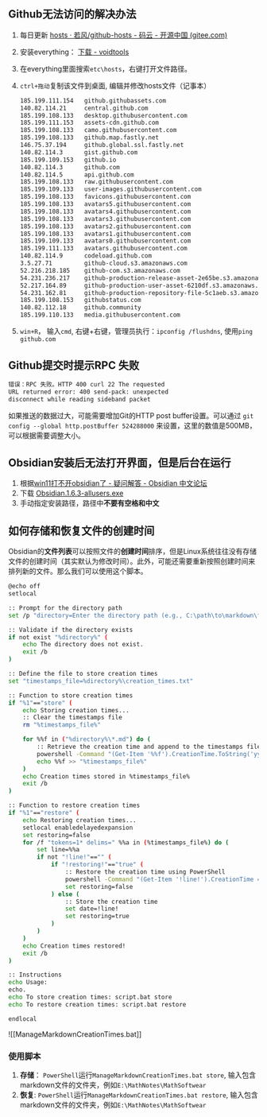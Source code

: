 ## Github无法访问的解决办法
1.  每日更新 [hosts · 若风/github-hosts - 码云 - 开源中国 (gitee.com)](https://gitee.com/if-the-wind/github-hosts/blob/main/hosts)
2. 安装everything： [下载 - voidtools](https://www.voidtools.com/zh-cn/downloads/)
3. 在everything里面搜索`etc\hosts`，右键打开文件路径。
4. `ctrl+拖动`复制该文件到桌面, 编辑并修改hosts文件（记事本）
    ```bash
    185.199.111.154   github.githubassets.com
    140.82.114.21     central.github.com
    185.199.108.133   desktop.githubusercontent.com
    185.199.111.153   assets-cdn.github.com
    185.199.108.133   camo.githubusercontent.com
    185.199.108.133   github.map.fastly.net
    146.75.37.194     github.global.ssl.fastly.net
    140.82.114.3      gist.github.com
    185.199.109.153   github.io
    140.82.114.3      github.com
    140.82.114.5      api.github.com
    185.199.108.133   raw.githubusercontent.com
    185.199.109.133   user-images.githubusercontent.com
    185.199.108.133   favicons.githubusercontent.com
    185.199.108.133   avatars5.githubusercontent.com
    185.199.108.133   avatars4.githubusercontent.com
    185.199.108.133   avatars3.githubusercontent.com
    185.199.108.133   avatars2.githubusercontent.com
    185.199.108.133   avatars1.githubusercontent.com
    185.199.109.133   avatars0.githubusercontent.com
    185.199.111.133   avatars.githubusercontent.com
    140.82.114.9      codeload.github.com
    3.5.27.71         github-cloud.s3.amazonaws.com
    52.216.218.185    github-com.s3.amazonaws.com
    54.231.236.217    github-production-release-asset-2e65be.s3.amazonaws.com
    52.217.164.89     github-production-user-asset-6210df.s3.amazonaws.com
    54.231.162.81     github-production-repository-file-5c1aeb.s3.amazonaws.com
    185.199.108.153   githubstatus.com
    140.82.112.18     github.community
    185.199.110.133   media.githubusercontent.com	
    ```

 5.  `win+R`， 输入`cmd`, 右键+右键，管理员执行：`ipconfig /flushdns`, 使用`ping github.com`
 
## Github提交时提示RPC 失败
```bash
错误：RPC 失败。HTTP 400 curl 22 The requested 
URL returned error: 400 send-pack: unexpected
disconnect while reading sideband packet
```

如果推送的数据过大，可能需要增加Git的HTTP post buffer设置。可以通过 `git config --global http.postBuffer 524288000` 来设置，这里的数值是500MB，可以根据需要调整大小。
## Obsidian安装后无法打开界面，但是后台在运行
1. 根据[win11打不开obsidian了 - 疑问解答 - Obsidian 中文论坛](https://forum-zh.obsidian.md/t/topic/5975/6)
2. 下载 [Obsidian.1.6.3-allusers.exe](https://github.com/obsidianmd/obsidian-releases/releases/download/v1.6.3/Obsidian.1.6.3-allusers.exe)
3. 手动指定安装路径，路径中**不要有空格和中文**
## 如何存储和恢复文件的创建时间
Obsidian的**文件列表**可以按照文件的**创建时间**排序，但是Linux系统往往没有存储文件的创建时间（其实默认为修改时间）。此外，可能还需要重新按照创建时间来排列新的文件。那么我们可以使用这个脚本。
```bash
@echo off
setlocal

:: Prompt for the directory path
set /p "directory=Enter the directory path (e.g., C:\path\to\markdown\files): "

:: Validate if the directory exists
if not exist "%directory%" (
    echo The directory does not exist.
    exit /b
)

:: Define the file to store creation times
set "timestamps_file=%directory%\creation_times.txt"

:: Function to store creation times
if "%1"=="store" (
    echo Storing creation times...
    :: Clear the timestamps file
    rm "%timestamps_file%"

    for %%f in ("%directory%\*.md") do (
        :: Retrieve the creation time and append to the timestamps file
        powershell -Command "(Get-Item '%%f').CreationTime.ToString('yyyy-MM-dd HH:mm:ss')" >> "%timestamps_file%"
        echo %%f >> "%timestamps_file%"
    )
    echo Creation times stored in %timestamps_file%
    exit /b
)

:: Function to restore creation times
if "%1"=="restore" (
    echo Restoring creation times...
    setlocal enabledelayedexpansion
    set restoring=false
    for /f "tokens=1* delims=" %%a in (%timestamps_file%) do (
        set line=%%a
        if not "!line!"=="" (
            if "!restoring!"=="true" (
                :: Restore the creation time using PowerShell
                powershell -Command "(Get-Item '!line!').CreationTime = '!date!'"
                set restoring=false
            ) else (
                :: Store the creation time
                set date=!line!
                set restoring=true
            )
        )
    )
    echo Creation times restored!
    exit /b
)

:: Instructions
echo Usage: 
echo.
echo To store creation times: script.bat store
echo To restore creation times: script.bat restore

endlocal
```

![[ManageMarkdownCreationTimes.bat]]

### 使用脚本
1. **存储**： `PowerShell`运行`ManageMarkdownCreationTimes.bat store`, 输入包含markdown文件的文件夹，例如`E:\MathNotes\MathSoftwear`
2. **恢复**: `PowerShell`运行`ManageMarkdownCreationTimes.bat restore`, 输入包含markdown文件的文件夹，例如`E:\MathNotes\MathSoftwear`